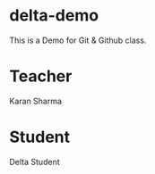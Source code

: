 # delta-demo
This is a Demo for Git &amp; Github class.

# Teacher 
Karan Sharma

# Student 
Delta Student
